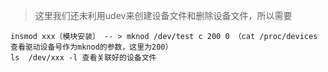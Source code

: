 > 这里我们还未利用udev来创建设备文件和删除设备文件，所以需要

    insmod xxx（模块安装） -- > mknod /dev/test c 200 0 （cat /proc/devices 查看驱动设备号作为mknod的参数，这里为200）
    ls  /dev/xxx -l 查看关联好的设备文件 
